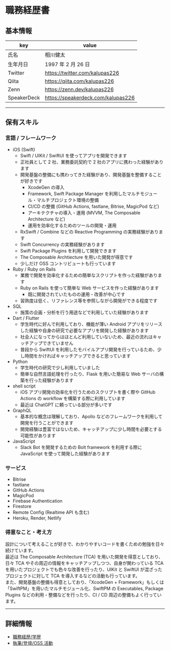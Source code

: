 # 職務経歴書

## 基本情報

| key         | value                              |
| ----------- | ---------------------------------- |
| 氏名        | 相川健太                           |
| 生年月日    | 1997 年 2 月 26 日                 |
| Twitter     | https://twitter.com/kalupas226     |
| Qiita       | https://qiita.com/kalupas226       |
| Zenn        | https://zenn.dev/kalupas226        |
| SpeakerDeck | https://speakerdeck.com/kalupas226 |

---

## 保有スキル

### 言語 / フレームワーク

- iOS (Swift)
  - Swift / UIKit / SwiftUI を使ってアプリを開発できます
  - 正社員として 2 社、業務委託契約で 2 社のアプリに携わった経験があります
  - 開発基盤の整備にも携わってきた経験があり、開発基盤を整備することが好きです
    - XcodeGen の導入
    - Framework, Swift Package Manager を利用したマルチモジュール・マルチプロジェクト環境の整備
    - CI/CD の整備 (GitHub Actions, fastlane, Bitrise, MagicPod など)
    - アーキテクチャの導入・運用 (MVVM, The Composable Architecture など)
    - 運用を効率化するためのツールの開発・運用
  - RxSwift / Combine などの Reactive Programming の実務経験があります
  - Swift Concurrency の実務経験があります
  - Swift Package Plugins を利用して開発できます
  - The Composable Archtiecture を用いた開発が得意です
  - 少しだけ OSS コントリビュートも行っています
- Ruby / Ruby on Rails
  - 業務で開発を効率化するための簡単なスクリプトを作った経験があります
  - Ruby on Rails を使って簡単な Web サービスを作った経験があります
    - 既に開発されていたものの運用・改善が中心です
  - 習熟度は低く、リファレンス等を参照しながら開発ができる程度です
- SQL
  - 施策の企画・分析を行う用途などで利用していた経験があります
- Dart / Flutter
  - 学生時代に好んで利用しており、機能が薄い Android アプリをリリースした経験や自身の研究で必要なアプリを開発した経験があります
  - 社会人になってからはほとんど利用していないため、最近の流れはキャッチアップできていません
  - 普段から SwiftUI を利用したモバイルアプリ開発を行っているため、少し時間をかければキャッチアップできると思っています
- Python
  - 学生時代の研究で少し利用していました
  - 簡単な自然言語処理を行ったり、Flask を用いた簡易な Web サーバの構築を行った経験があります
- shell script
  - iOS アプリ開発の効率化を行うためのスクリプトを書く際や GitHub Actions の workflow を構築する際に利用しています
  - 最近は ChatGPT に頼っている部分が多いです
- GraphQL
  - 基本的な概念は理解しており、Apollo などのフレームワークを利用して開発を行うことができます
  - 開発経験は豊富ではないため、キャッチアップに少し時間を必要とする可能性があります
- JavaScript
  - Slack Bot を開発するための Bolt framework を利用する際に JavaScript を使って開発した経験があります

### サービス

- Bitrise
- fastlane
- GitHub Actions
- MagicPod
- Firebase Authentication
- Firestore
- Remote Config (Realtime API も含む)
- Heroku, Render, Netlify

### 得意なこと・考え方

設計について考えることが好きで、わかりやすいコードを書くための勉強を日々続けています。  
最近は The Composable Architecture (TCA) を用いた開発を得意としており、日々 TCA やその周辺の情報をキャッチアップしつつ、自身が関わっている TCA を用いたプロジェクトでも色々な改善を行ったり、UIKit と SwiftUI が混ざったプロジェクトに対して TCA を導入するなどの活動も行っています。  
また、開発基盤の整備も得意としており、「XcodeGen + Framework」もしくは「SwiftPM」を用いたマルチモジュール化、SwiftPM の Executables, Package Plugins などの利用・整備などを行ったり、CI / CD 周辺の整備もよく行っています。

---

## 詳細情報

- [職務経歴/学歴](./career/README.md)
- [執筆/登壇/OSS 活動](./presentation/README.md)
